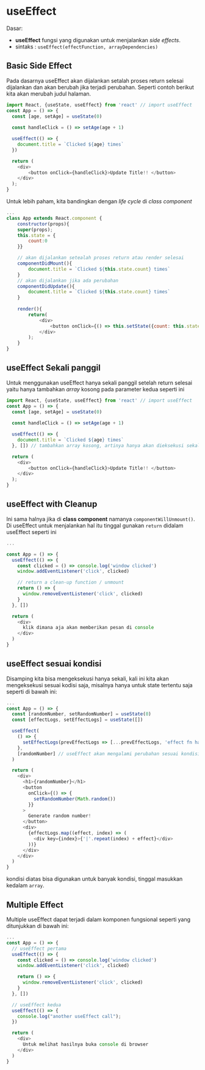 # useEffect

Dasar:
* **useEffect** fungsi yang digunakan untuk menjalankan *side effects*.
* sintaks : `useEffect(effectFunction, arrayDependencies)`

## Basic Side Effect
Pada dasarnya useEffect akan dijalankan setalah proses return selesai dijalankan dan akan berubah jika terjadi perubahan. Seperti contoh berikut kita akan merubah judul halaman. 
```js
import React, {useState, useEffect} from 'react' // import useEffect
const App = () => {
  const [age, setAge] = useState(0)
  
  const handleClick = () => setAge(age + 1)

  useEffect(() => {
    document.title = `Clicked ${age} times`
  })

  return (
    <div>
        <button onClick={handleClick}>Update Title!! </button>
    </div>
  );
}
```
Untuk lebih paham, kita bandingkan dengan *life cycle* di *class component*
```js
...
class App extends React.component {
    constructor(props){
    super(props);
    this.state = {
        count:0
    }}

    // akan dijalankan setealah proses return atau render selesai 
    componentDidMount(){
        document.title = `Clicked ${this.state.count} times`
    }
    // akan dijalankan jika ada perubahan
    componentDidUpdate(){
        document.title = `Clicked ${this.state.count} times`
    }
    
    render(){
        return(
            <div>
                <button onClick={() => this.setState({count: this.state.count + 1})}> Update Title!! </button>
            </div>
        );
    }
}
``` 

## useEffect Sekali panggil
Untuk menggunakan useEffect hanya sekali panggil setelah return selesai yaitu hanya tambahkan *array* kosong pada parameter kedua seperti ini
```js
import React, {useState, useEffect} from 'react' // import useEffect
const App = () => {
  const [age, setAge] = useState(0)
  
  const handleClick = () => setAge(age + 1)

  useEffect(() => {
    document.title = `Clicked ${age} times`
  }, []) // tambahkan array kosong, artinya hanya akan dieksekusi sekali saja walaupun ada perubahan

  return (
    <div>
        <button onClick={handleClick}>Update Title!! </button>
    </div>
  );
}
```

## useEffect with Cleanup
Ini sama halnya jika di **class component** namanya `componentWillUnmount()`. Di useEffect untuk menjalankan hal itu tinggal gunakan `return` didalam useEffect seperti ini 
```js
...

const App = () => {
  useEffect(() => {
    const clicked = () => console.log('window clicked')
    window.addEventListener('click', clicked)

    // return a clean-up function / unmount
    return () => {
      window.removeEventListener('click', clicked)
    }
  }, [])

  return (
    <div>
      klik dimana aja akan memberikan pesan di console 
    </div>
  )
}
```

## useEffect sesuai kondisi
Disamping kita bisa mengeksekusi hanya sekali, kali ini kita akan mengeksekusi sesuai kodisi saja, misalnya hanya untuk state tertentu saja seperti di bawah ini:

```js
...
const App = () => {
  const [randomNumber, setRandomNumber] = useState(0)
  const [effectLogs, setEffectLogs] = useState([])

  useEffect(
    () => {
      setEffectLogs(prevEffectLogs => [...prevEffectLogs, 'effect fn has been invoked'])
    },
    [randomNumber] // useEffect akan mengalami perubahan sesuai kondisi ini
  )

  return (
    <div>
      <h1>{randomNumber}</h1>
      <button
        onClick={() => {
          setRandomNumber(Math.random())
        }}
      >
        Generate random number!
      </button>
      <div>
        {effectLogs.map((effect, index) => (
          <div key={index}>{'|'.repeat(index) + effect}</div>
        ))}
      </div>
    </div>
  )
}
```
kondisi diatas bisa digunakan untuk banyak kondisi, tinggal masukkan kedalam `array`. 

## Multiple Effect
Multiple useEffect dapat terjadi dalam komponen fungsional seperti yang ditunjukkan di bawah ini:

```js
...
const App = () => {
  // useEffect pertama
  useEffect(() => {
    const clicked = () => console.log('window clicked')
    window.addEventListener('click', clicked)

    return () => {
      window.removeEventListener('click', clicked)
    }
  }, [])

  // useEffect kedua
  useEffect(() => {
    console.log("another useEffect call");
  })

  return (  
    <div>
      Untuk melihat hasilnya buka console di browser
    </div>
  ) 
}
```
